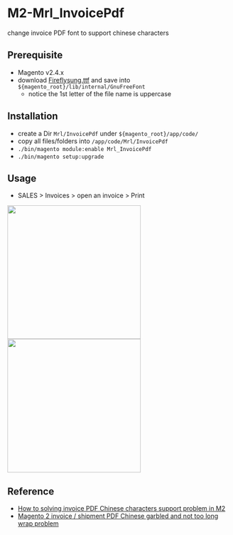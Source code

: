 # M2-Mrl_InvoicePdf
change invoice PDF font to support chinese characters

## Prerequisite
* Magento v2.4.x
* download [Fireflysung.ttf](https://github.com/rougier/freetype-gl/tree/master/fonts) and save into `${magento_root}/lib/internal/GnuFreeFont`
  * notice the 1st letter of the file name is uppercase

## Installation
* create a Dir `Mrl/InvoicePdf` under `${magento_root}/app/code/`
* copy all files/folders into `/app/code/Mrl/InvoicePdf`
* `./bin/magento module:enable Mrl_InvoicePdf`
* `./bin/magento setup:upgrade`

## Usage
* SALES > Invoices > open an invoice > Print
<img src="https://github.com/MRLIVING/M2-Mrl_InvoicePdf/blob/main/doc/img/print_invoice.PNG?raw=true" width=300/>
<img src="https://github.com/MRLIVING/M2-Mrl_InvoicePdf/blob/main/doc/img/cht_invoice.PNG" width=300/>


## Reference
* [How to solving invoice PDF Chinese characters support problem in M2](https://magepow.com/blog/solving-invoice-pdf-chinese-characters-support-problem-in-magento-2/)
* [Magento 2 invoice / shipment PDF Chinese garbled and not too long wrap problem](https://titanwolf.org/Network/Articles/Article?AID=a275fb21-7e68-4f87-8303-75d6b90d61d9)
